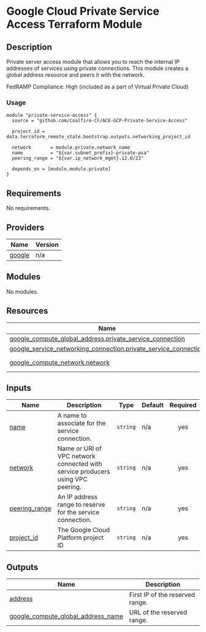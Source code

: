 # Google Cloud Private Service Access Terraform Module

## Description
Private server access module that allows you to reach the internal IP addresses of services using private connections. This module creates a global address resource and peers it with the network.

FedRAMP Compliance: High (included as a part of Virtual Private Cloud)

### Usage

```
module "private-service-access" {
  source = "github.com/Coalfire-CF/ACE-GCP-Private-Service-Access"

  project_id = data.terraform_remote_state.bootstrap.outputs.networking_project_id

  network       = module.private.network_name
  name          = "${var.subnet_prefix}-private-psa"
  peering_range = "${var.ip_network_mgmt}.12.0/23"

  depends_on = [module.module.private]
}
```

<!-- BEGIN_TF_DOCS -->
## Requirements

No requirements.

## Providers

| Name | Version |
|------|---------|
| <a name="provider_google"></a> [google](#provider\_google) | n/a |

## Modules

No modules.

## Resources

| Name | Type |
|------|------|
| [google_compute_global_address.private_service_connection](https://registry.terraform.io/providers/hashicorp/google/latest/docs/resources/compute_global_address) | resource |
| [google_service_networking_connection.private_service_connection](https://registry.terraform.io/providers/hashicorp/google/latest/docs/resources/service_networking_connection) | resource |
| [google_compute_network.network](https://registry.terraform.io/providers/hashicorp/google/latest/docs/data-sources/compute_network) | data source |

## Inputs

| Name | Description | Type | Default | Required |
|------|-------------|------|---------|:--------:|
| <a name="input_name"></a> [name](#input\_name) | A name to associate for the service connection. | `string` | n/a | yes |
| <a name="input_network"></a> [network](#input\_network) | Name or URI of VPC network connected with service producers using VPC peering. | `string` | n/a | yes |
| <a name="input_peering_range"></a> [peering\_range](#input\_peering\_range) | An IP address range to reserve for the service connection. | `string` | n/a | yes |
| <a name="input_project_id"></a> [project\_id](#input\_project\_id) | The Google Cloud Platform project ID | `string` | n/a | yes |

## Outputs

| Name | Description |
|------|-------------|
| <a name="output_address"></a> [address](#output\_address) | First IP of the reserved range. |
| <a name="output_google_compute_global_address_name"></a> [google\_compute\_global\_address\_name](#output\_google\_compute\_global\_address\_name) | URL of the reserved range. |
<!-- END_TF_DOCS -->